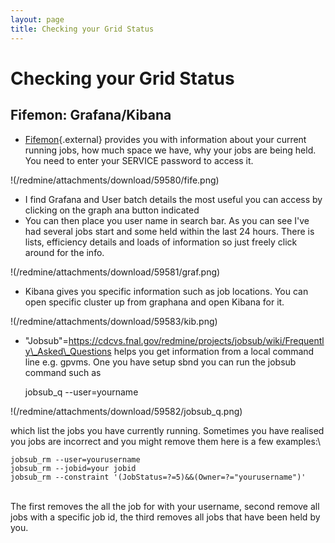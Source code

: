 ```yaml
---
layout: page
title: Checking your Grid Status
---
```




Checking your Grid Status
======================================================================



Fifemon: Grafana/Kibana
----------------------------------------------------------------

-   [Fifemon](https://fifemon.fnal.gov/){.external} provides you with
    information about your current running jobs, how much space we have,
    why your jobs are being held. You need to enter your SERVICE
    password to access it.

!(/redmine/attachments/download/59580/fife.png)

-   I find Grafana and User batch details the most useful you can access
    by clicking on the graph ana button indicated
-   You can then place you user name in search bar. As you can see I\'ve
    had several jobs start and some held within the last 24 hours. There
    is lists, efficiency details and loads of information so just freely
    click around for the info.

!(/redmine/attachments/download/59581/graf.png)

-   Kibana gives you specific information such as job locations. You can
    open specific cluster up from graphana and open Kibana for it.

!(/redmine/attachments/download/59583/kib.png)

-   \"Jobsub\"=https://cdcvs.fnal.gov/redmine/projects/jobsub/wiki/Frequently\_Asked\_Questions
    helps you get information from a local command line e.g. gpvms. One
    you have setup sbnd you can run the jobsub command such as


    jobsub_q --user=yourname 

!(/redmine/attachments/download/59582/jobsub_q.png)

which list the jobs you have currently running. Sometimes you have
realised you jobs are incorrect and you might remove them here is a few
examples:\

    jobsub_rm --user=yourusername
    jobsub_rm --jobid=your jobid 
    jobsub_rm --constraint '(JobStatus=?=5)&&(Owner=?="yourusername")' 

\
The first removes the all the job for with your username, second remove
all jobs with a specific job id, the third removes all jobs that have
been held by you.
